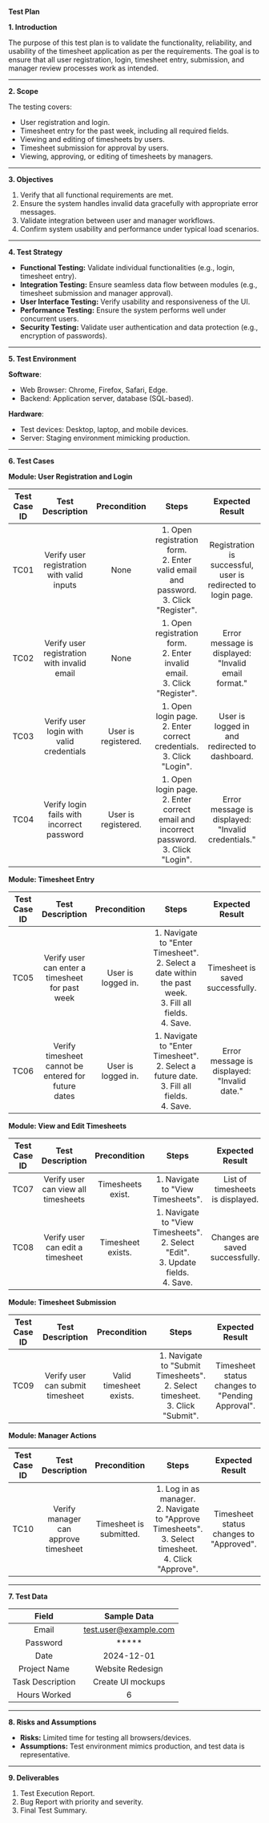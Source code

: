 **Test Plan**

**1. Introduction**

The purpose of this test plan is to validate the functionality, reliability, and usability of the timesheet application as per the requirements. The goal is to ensure that all user registration, login, timesheet entry, submission, and manager review processes work as intended.

-----
**2. Scope**

The testing covers:

- User registration and login.
- Timesheet entry for the past week, including all required fields.
- Viewing and editing of timesheets by users.
- Timesheet submission for approval by users.
- Viewing, approving, or editing of timesheets by managers.
-----
**3. Objectives**

1. Verify that all functional requirements are met.
1. Ensure the system handles invalid data gracefully with appropriate error messages.
1. Validate integration between user and manager workflows.
1. Confirm system usability and performance under typical load scenarios.
-----
**4. Test Strategy**

- **Functional Testing:** Validate individual functionalities (e.g., login, timesheet entry).
- **Integration Testing:** Ensure seamless data flow between modules (e.g., timesheet submission and manager approval).
- **User Interface Testing:** Verify usability and responsiveness of the UI.
- **Performance Testing:** Ensure the system performs well under concurrent users.
- **Security Testing:** Validate user authentication and data protection (e.g., encryption of passwords).
-----
**5. Test Environment**

**Software**:

- Web Browser: Chrome, Firefox, Safari, Edge.
- Backend: Application server, database (SQL-based).

**Hardware**:

- Test devices: Desktop, laptop, and mobile devices.
- Server: Staging environment mimicking production.
-----
**6. Test Cases**

**Module: User Registration and Login**

|**Test Case ID**|**Test Description**|**Precondition**|**Steps**|**Expected Result**|
| :-: | :-: | :-: | :-: | :-: |
|TC01|Verify user registration with valid inputs|None|1\. Open registration form.<br>2\. Enter valid email and password.<br>3\. Click "Register".|Registration is successful, user is redirected to login page.|
|TC02|Verify user registration with invalid email|None|1\. Open registration form.<br>2\. Enter invalid email.<br>3\. Click "Register".|Error message is displayed: "Invalid email format."|
|TC03|Verify user login with valid credentials|User is registered.|1\. Open login page.<br>2\. Enter correct credentials.<br>3\. Click "Login".|User is logged in and redirected to dashboard.|
|TC04|Verify login fails with incorrect password|User is registered.|1\. Open login page.<br>2\. Enter correct email and incorrect password.<br>3\. Click "Login".|Error message is displayed: "Invalid credentials."|

**Module: Timesheet Entry**

|**Test Case ID**|**Test Description**|**Precondition**|**Steps**|**Expected Result**|
| :-: | :-: | :-: | :-: | :-: |
|TC05|Verify user can enter a timesheet for past week|User is logged in.|1\. Navigate to "Enter Timesheet".<br>2\. Select a date within the past week.<br>3\. Fill all fields.<br>4\. Save.|Timesheet is saved successfully.|
|TC06|Verify timesheet cannot be entered for future dates|User is logged in.|1\. Navigate to "Enter Timesheet".<br>2\. Select a future date.<br>3\. Fill all fields.<br>4\. Save.|Error message is displayed: "Invalid date."|

**Module: View and Edit Timesheets**

|**Test Case ID**|**Test Description**|**Precondition**|**Steps**|**Expected Result**|
| :-: | :-: | :-: | :-: | :-: |
|TC07|Verify user can view all timesheets|Timesheets exist.|1\. Navigate to "View Timesheets".|List of timesheets is displayed.|
|TC08|Verify user can edit a timesheet|Timesheet exists.|1\. Navigate to "View Timesheets".<br>2\. Select "Edit".<br>3\. Update fields.<br>4\. Save.|Changes are saved successfully.|

**Module: Timesheet Submission**

|**Test Case ID**|**Test Description**|**Precondition**|**Steps**|**Expected Result**|
| :-: | :-: | :-: | :-: | :-: |
|TC09|Verify user can submit timesheet|Valid timesheet exists.|1\. Navigate to "Submit Timesheets".<br>2\. Select timesheet.<br>3\. Click "Submit".|Timesheet status changes to "Pending Approval".|

**Module: Manager Actions**

|**Test Case ID**|**Test Description**|**Precondition**|**Steps**|**Expected Result**|
| :-: | :-: | :-: | :-: | :-: |
|TC10|Verify manager can approve timesheet|Timesheet is submitted.|1\. Log in as manager.<br>2\. Navigate to "Approve Timesheets".<br>3\. Select timesheet.<br>4\. Click "Approve".|Timesheet status changes to "Approved".|

-----
**7. Test Data**

|**Field**|**Sample Data**|
| :-: | :-: |
|Email|test.user@example.com|
|Password|*****|
|Date|2024-12-01|
|Project Name|Website Redesign|
|Task Description|Create UI mockups|
|Hours Worked|6|

-----
**8. Risks and Assumptions**

- **Risks:** Limited time for testing all browsers/devices.
- **Assumptions:** Test environment mimics production, and test data is representative.
-----
**9. Deliverables**

1. Test Execution Report.
1. Bug Report with priority and severity.
1. Final Test Summary.
